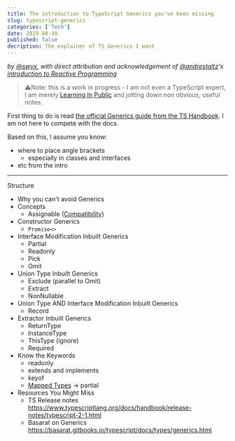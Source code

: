 ```yaml
---
title: The introduction to TypeScript Generics you've been missing
slug: typescript-generics
categories: ['Tech']
date: 2019-08-30
published: false
decription: The explainer of TS Generics I want
---
```


_by [@swyx](https://twitter.com/swyx), with direct attribution and acknowledgement of [@andrestaltz](https://twitter.com/andrestaltz)'s [introduction to Reactive Programming](https://gist.github.com/staltz/868e7e9bc2a7b8c1f754)_

> ⚠️Note: this is a work in progress - I am not even a TypeScript expert, I am merely [Learning In Public](https://www.swyx.io/writing/learn-in-public/) and jotting down non obvious, useful notes.

First thing to do is read [the official Generics guide from the TS Handbook](http://www.typescriptlang.org/docs/handbook/generics.html). I am not here to compete with the docs.

Based on this, I assume you know:

- where to place angle brackets
  - especially in classes and interfaces
- etc from the intro

---

Structure

- Why you can't avoid Generics
- Concepts
  - Assignable ([Compatibility](https://www.typescriptlang.org/docs/handbook/type-compatibility.html#subtype-vs-assignment))
- Constructor Generics
  - `Promise<>`
- Interface Modification Inbuilt Generics
  - Partial
  - Readonly
  - Pick
  - Omit
- Union Type Inbuilt Generics
  - Exclude (parallel to Omit)
  - Extract
  - NonNullable
- Union Type AND Interface Modification Inbuilt Generics
  - Record
- Extractor Inbuilt Generics
  - ReturnType
  - InstanceType
  - ThisType (ignore)
  - Required
- Know the Keywords
  - readonly
  - extends and implements
  - keyof
  - [Mapped Types](https://www.typescriptlang.org/docs/handbook/release-notes/typescript-2-1.html#mapped-types) -> partial
- Resources You Might Miss
  - TS Release notes https://www.typescriptlang.org/docs/handbook/release-notes/typescript-2-1.html
  - Basarat on Generics https://basarat.gitbooks.io/typescript/docs/types/generics.html
